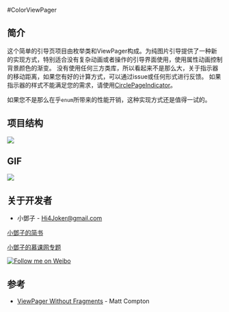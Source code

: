 #ColorViewPager

**简介**
-----------------

这个简单的引导页项目由枚举类和ViewPager构成。为纯图片引导提供了一种新的实现方式，特别适合没有复杂动画或者操作的引导界面使用，使用属性动画控制背景颜色的渐变。
没有使用任何三方类库，所以看起来不是那么大，关于指示器的移动距离，如果您有好的计算方式，可以通过issue或任何形式进行反馈。
如果指示器的样式不能满足您的需求，请使用[CirclePageIndicator](https://github.com/JakeWharton/ViewPagerIndicator)。

如果您不是那么在乎`enum`所带来的性能开销，这种实现方式还是值得一试的。

**项目结构**
-----------------

![](http://upload-images.jianshu.io/upload_images/268450-daf38ce4d61cb04a.png?imageMogr2/auto-orient/strip%7CimageView2/2/w/1240)

**GIF**
-----------------

![](http://upload-images.jianshu.io/upload_images/268450-22cf85ad0eed78e8.gif?imageMogr2/auto-orient/strip)

**关于开发者**
-----------------

- 小鄧子 - Hi4Joker@gmail.com

[小鄧子的简书](http://www.jianshu.com/users/df40282480b4/latest_articles)
 
[小鄧子的慕课网专题](http://www.imooc.com/myclub/article/uid/2536335)

<a href="http://weibo.com/5367097592/profile?rightmod=1&wvr=6&mod=personinfo">
  <img alt="Follow me on Weibo" src="http://upload-images.jianshu.io/upload_images/268450-9901d0b9db107f35.png?imageMogr2/auto-orient/strip%7CimageView2/2/w/1240" />
</a>


**参考**
-----------------

- [ViewPager Without Fragments](https://www.bignerdranch.com/blog/viewpager-without-fragments/) - Matt Compton



